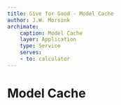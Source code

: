```yaml
---
title: Give for Good - Model Cache
author: J.W. Morsink
archimate: 
    caption: Model Cache
    layer: Application
    type: Service
    serves:
    - to: calculator
---
```


# Model Cache

